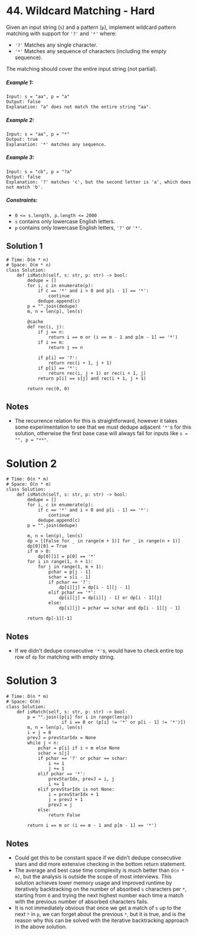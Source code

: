# 44. Wildcard Matching - Hard

Given an input string (`s`) and a pattern (`p`), implement wildcard pattern matching with support for `'?'` and `'*'` where:

- `'?'` Matches any single character.
- `'*'` Matches any sequence of characters (including the empty sequence).

The matching should cover the entire input string (not partial).

##### Example 1:

```
Input: s = "aa", p = "a"
Output: false
Explanation: "a" does not match the entire string "aa".
```

##### Example 2:

```
Input: s = "aa", p = "*"
Output: true
Explanation: '*' matches any sequence.
```

##### Example 3:

```
Input: s = "cb", p = "?a"
Output: false
Explanation: '?' matches 'c', but the second letter is 'a', which does not match 'b'.
```

##### Constraints:

- `0 <= s.length, p.length <= 2000`
- `s` contains only lowercase English letters.
- `p` contains only lowercase English letters, `'?'` or `'*'`.

## Solution 1

```
# Time: O(m * n)
# Space: O(m * n)
class Solution:
    def isMatch(self, s: str, p: str) -> bool:
        dedupe = []
        for i, c in enumerate(p):
            if c == '*' and i > 0 and p[i - 1] == '*':
                continue
            dedupe.append(c)
        p = "".join(dedupe)
        m, n = len(p), len(s)
        
        @cache
        def rec(i, j):
            if j == n:
                return i == m or (i == m - 1 and p[m - 1] == '*')
            if i == m:
                return j == n
            
            if p[i] == '?':
                return rec(i + 1, j + 1)
            if p[i] == '*':
                return rec(i, j + 1) or rec(i + 1, j)
            return p[i] == s[j] and rec(i + 1, j + 1)
        
        return rec(0, 0)
```

## Notes
- The recurrence relation for this is straightforward, however it takes some experimentation to see that we must dedupe adjacent `'*'`s for this solution, otherwise the first base case will always fail for inputs like `s = "", p = "**"`.

# Solution 2

```
# Time: O(n * m)
# Space: O(n * m)
class Solution:
    def isMatch(self, s: str, p: str) -> bool:
        dedupe = []
        for i, c in enumerate(p):
            if c == '*' and i > 0 and p[i - 1] == '*':
                continue
            dedupe.append(c)
        p = "".join(dedupe)
        
        m, n = len(p), len(s)
        dp = [[False for _ in range(m + 1)] for _ in range(n + 1)]
        dp[0][0] = True
        if m > 0:
            dp[0][1] = p[0] == '*'
        for i in range(1, n + 1):
            for j in range(1, m + 1):
                pchar = p[j - 1]
                schar = s[i - 1]
                if pchar == '?':
                    dp[i][j] = dp[i - 1][j - 1]
                elif pchar == '*':
                    dp[i][j] = dp[i][j - 1] or dp[i - 1][j]
                else:
                    dp[i][j] = pchar == schar and dp[i - 1][j - 1]
        
        return dp[-1][-1]
```

## Notes
- If we didn't dedupe consecutive `'*'`s, would have to check entire top row of `dp` for matching with empty string.

# Solution 3

```
# Time: O(n * m)
# Space: O(m)
class Solution:
    def isMatch(self, s: str, p: str) -> bool:
        p = "".join([p[i] for i in range(len(p)) 
                     if i == 0 or (p[i] != '*' or p[i - 1] != '*')])
        m, n = len(p), len(s)
        i = j = 0
        prevJ = prevStarIdx = None
        while j < n:
            pchar = p[i] if i < m else None
            schar = s[j]
            if pchar == '?' or pchar == schar:
                i += 1
                j += 1
            elif pchar == '*':
                prevStarIdx, prevJ = i, j
                i += 1
            elif prevStarIdx is not None:
                i = prevStarIdx + 1
                j = prevJ + 1
                prevJ = j
            else:
                return False
        
        return i == m or (i == m - 1 and p[m - 1] == '*')
```

## Notes
- Could get this to be constant space if we didn't dedupe consecutive stars and did more extensive checking in the bottom return statement.
- The average and best case time complexity is much better than `O(n * m)`, but the analysis is outside the scope of most interviews. This solution achieves lower memory usage and improved runtime by iteratively backtracking on the number of absorbed `s` characters per `*`, starting from `0` and trying the next highest number each time a match with the previous number of absorbed characters fails. 
- It is not immediately obvious that once we get a match of `s` up to the next `*` in `p`, we can forget about the previous `*`, but it is true, and is the reason why this can be solved with the iterative backtracking approach in the above solution.